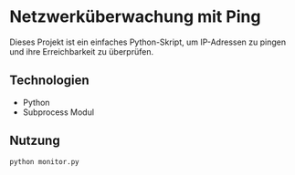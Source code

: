 # Netzwerküberwachung mit Ping

Dieses Projekt ist ein einfaches Python-Skript, um IP-Adressen zu pingen und ihre Erreichbarkeit zu überprüfen.

## Technologien
- Python
- Subprocess Modul

## Nutzung
```bash
python monitor.py

